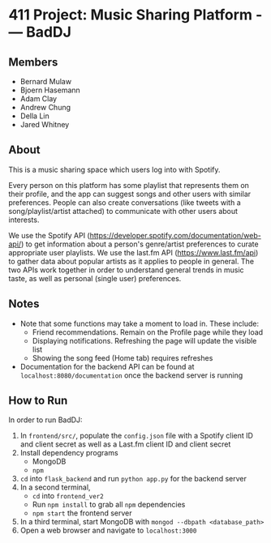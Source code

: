# 411 Project: Music Sharing Platform ­— BadDJ

## Members
* Bernard Mulaw
* Bjoern Hasemann
* Adam Clay
* Andrew Chung
* Della Lin
* Jared Whitney

## About
This is a music sharing space which users log into with Spotify.

Every person on this platform has some playlist that represents them on their
profile, and the app can suggest songs and other users with similar
preferences. People can also create conversations (like tweets with a
song/playlist/artist attached) to communicate with other users about
interests.

We use the Spotify API (https://developer.spotify.com/documentation/web-api/)
to get information about a person's genre/artist preferences to curate
appropriate user playlists. We use the last.fm API (https://www.last.fm/api) to
gather data about popular artists as it applies to people in general. The two
APIs work together in order to understand general trends in music taste, as
well as personal (single user) preferences.

## Notes
* Note that some functions may take a moment to load in. These include:
    * Friend recommendations. Remain on the Profile page while they load
    * Displaying notifications. Refreshing the page will update the visible list
    * Showing the song feed (Home tab) requires refreshes
* Documentation for the backend API can be found at `localhost:8080/documentation` once the
  backend server is running

## How to Run

In order to run BadDJ:
1. In `frontend/src/`, populate the `config.json` file with a Spotify client
   ID and client secret as well as a Last.fm client ID and client secret
2. Install dependency programs
    * MongoDB
    * `npm`
3. `cd` into `flask_backend` and run `python app.py` for the backend server
4. In a second terminal,
    * `cd` into `frontend_ver2`
    * Run `npm install` to grab all `npm` dependencies 
    * `npm start` the frontend server
5. In a third terminal, start MongoDB with `mongod --dbpath <database_path>`
6. Open a web browser and navigate to `localhost:3000`